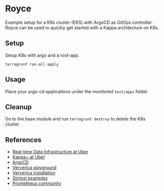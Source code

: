 # Royce

Example setup for a K8s cluster (EKS) with ArgoCD as GitOps controller.
Royce can be used to quickly get started with a Kappa architecture on K8s.

## Setup

Setup K8s with argo and a root-app.
```
terragrunt run-all apply
```

## Usage

Place your argo-cd applications under the monitored `test/apps` folder.

## Cleanup

Go to the base module and run `terragrunt destroy` to delete the K8s cluster.

## References
* [Real-time Data Infrastructure at Uber](https://arxiv.org/pdf/2104.00087.pdf)
* [Kappa+ at Uber](https://www.youtube.com/watch?v=4qSlsYogALo)
* [ArgoCD](https://argo-cd.readthedocs.io/en/stable/)
* [Ververica playground](https://github.com/ververica/ververica-platform-playground)
* [Ververica installation](https://docs.ververica.com/installation/helm/index.html)
* [Strimzi examples](https://github.com/strimzi/strimzi-kafka-operator/tree/0.26.0/examples)
* [Prometheus community](https://github.com/prometheus-community/helm-charts)
